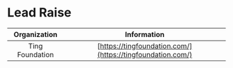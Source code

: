 # Lead Raise



|   Organization  |                         Information                        |
| :-------------: | :--------------------------------------------------------: |
| Ting Foundation | [https://tingfoundation.com/](https://tingfoundation.com/) |
